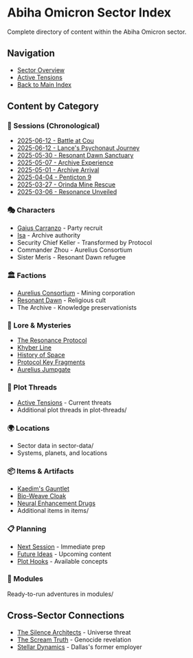 # Abiha Omicron Sector Index

Complete directory of content within the Abiha Omicron sector.

## Navigation
- [Sector Overview](README.md)
- [Active Tensions](plot-threads/active-tensions.md)
- [Back to Main Index](../../MASTER-INDEX.md)

## Content by Category

### 📅 Sessions (Chronological)
- [2025-06-12 - Battle at Cou](sessions/2025-06-12-cou-approach-battle.md)
- [2025-06-12 - Lance's Psychonaut Journey](sessions/2025-06-12-lances-psychonaut-journey.md)
- [2025-05-30 - Resonant Dawn Sanctuary](sessions/2025-05-30-resonant-dawn-sanctuary.md)
- [2025-05-07 - Archive Experience](sessions/2025-05-07-archive-experience.md)
- [2025-05-01 - Archive Arrival](sessions/2025-05-01-archive-arrival.md)
- [2025-04-04 - Penticton 9](sessions/2025-04-04-penticton-9.md)
- [2025-03-27 - Orinda Mine Rescue](sessions/2025-03-27-orinda-mine-rescue.md)
- [2025-03-06 - Resonance Unveiled](sessions/2025-03-06-resonance-unveiled.md)

### 🎭 Characters
- [Gaius Carranzo](characters/gaius-carranzo.md) - Party recruit
- [Isa](characters/isa-archive-authority.md) - Archive authority
- Security Chief Keller - Transformed by Protocol
- Commander Zhou - Aurelius Consortium
- Sister Meris - Resonant Dawn refugee

### 🏛️ Factions
- [Aurelius Consortium](factions/aurelius-consortium.md) - Mining corporation
- [Resonant Dawn](factions/resonant-dawn.md) - Religious cult
- The Archive - Knowledge preservationists

### 📜 Lore & Mysteries
- [The Resonance Protocol](lore/resonance-protocol.md)
- [Khyber Line](lore/khyber-line.md)
- [History of Space](lore/history-of-space.md)
- [Protocol Key Fragments](lore/protocol-key-fragments.md)
- [Aurelius Jumpgate](lore/aurelius-jumpgate.md)

### 🎯 Plot Threads
- [Active Tensions](plot-threads/active-tensions.md) - Current threats
- Additional plot threads in plot-threads/

### 🌍 Locations
- Sector data in sector-data/
- Systems, planets, and locations

### 📦 Items & Artifacts
- [Kaedim's Gauntlet](items/kaedim-gauntlet.md)
- [Bio-Weave Cloak](items/bio-weave-cloak.md)
- [Neural Enhancement Drugs](items/drugs-and-compounds.md)
- Additional items in items/

### 📋 Planning
- [Next Session](planning/next-session/) - Immediate prep
- [Future Ideas](planning/future/) - Upcoming content
- [Plot Hooks](planning/ideas/) - Available concepts

### 🎲 Modules
Ready-to-run adventures in modules/

## Cross-Sector Connections
- [The Silence Architects](../../cross-sector/factions/silence-architects.md) - Universe threat
- [The Scream Truth](../../cross-sector/lore/the-scream-truth.md) - Genocide revelation
- [Stellar Dynamics](../../eradinus-expanse/factions/stellar-dynamics.md) - Dallas's former employer